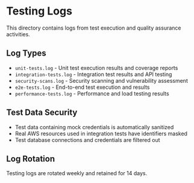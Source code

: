 <!-- @format -->

# Testing Logs

This directory contains logs from test execution and quality assurance activities.

## Log Types

- `unit-tests.log` - Unit test execution results and coverage reports
- `integration-tests.log` - Integration test results and API testing
- `security-scans.log` - Security scanning and vulnerability assessment
- `e2e-tests.log` - End-to-end test execution and results
- `performance-tests.log` - Performance and load testing results

## Test Data Security

- Test data containing mock credentials is automatically sanitized
- Real AWS resources used in integration tests have identifiers masked
- Test database connections and credentials are filtered out

## Log Rotation

Testing logs are rotated weekly and retained for 14 days.
